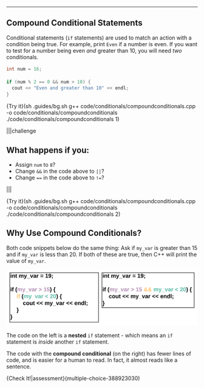 ---

## Compound Conditional Statements

Conditional statements (`if` statements) are used to match an action with a condition being true. For example, print `Even` if a number is even. If you want to test for a number being even *and* greater than 10, you will need *two* conditionals.

```c++
int num = 16;

if (num % 2 == 0 && num > 10) {
  cout << "Even and greater than 10" << endl;
}
```

{Try it}(sh .guides/bg.sh g++ code/conditionals/compoundconditionals.cpp -o code/conditionals/compoundconditionals ./code/conditionals/compoundconditionals 1)


|||challenge
## What happens if you:
* Assign `num` to `8`?
* Change `&&` in the code above to `||`?
* Change `==` in the code above to `!=`?

|||

{Try it}(sh .guides/bg.sh g++ code/conditionals/compoundconditionals.cpp -o code/conditionals/compoundconditionals ./code/conditionals/compoundconditionals 2)

## Why Use Compound Conditionals?

Both code snippets below do the same thing: Ask if `my_var` is greater than 15 and if `my_var` is less than 20. If both of these are true, then C++ will print the value of `my_var`.

![.guides/img/CompoundConditional](.guides/img/CompoundConditional.png)

The code on the left is a **nested** `if` statement - which means an `if` statement is *inside* another `if` statement.

The code with the **compound conditional** (on the right) has fewer lines of code, and is easier for a human to read. In fact, it almost reads like a sentence.

{Check It!|assessment}(multiple-choice-388923030)
